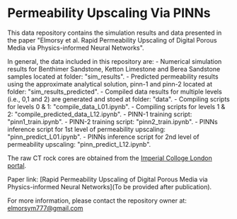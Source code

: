 # Permeability Upscaling Via PINNs

This data repository contains the simulation results and data presented in the paper "Elmorsy et al. Rapid Permeability Upscaling of Digital Porous Media via Physics-informed Neural Networks".

In general, the data included in this repository are:
	- Numerical simulation results for Benthimer Sandstone, Ketton Limestone and Berea Sandstone samples located at folder: "sim_results".
 	- Predicted permeability results using the approximate analytical solution, pinn-1 and pinn-2 located at folder: "sim_results_predicted".
    	- Compiled data results for multiple levels (i.e., 0,1 and 2) are generated and stoed at folder: "data".
    	- Compiling scripts for levels 0 & 1: "compile_data_L01.ipynb".
    	- Compiling scripts for levels 1 & 2: "compile_predicted_data_L12.ipynb".
    	- PINN-1 training script: "pinn1_train.ipynb".
    	- PINN-2 training script: "pinn2_train.ipynb".
    	- PINNs inference script for 1st level of permeability upscaling: "pinn_predict_L01.ipynb".
    	- PINNs inference script for 2nd level of permeability upscaling: "pinn_predict_L12.ipynb".
    
The raw CT rock cores are obtained from the [Imperial Colloge London portal](https://www.imperial.ac.uk/earth-science/research/research-groups/pore-scale-modelling/micro-ct-images-and-networks/).

Paper link: [Rapid Permeability Upscaling of Digital Porous Media via Physics-informed Neural Networks](To be provided after publication).

For more information, please contact the repository owner at: elmorsym777@gmail.com
